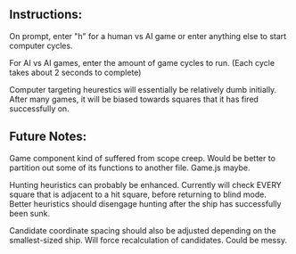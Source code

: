 [BattleshipAI LIVE]:https://deadwater88.github.io/battleshipAI/

## Instructions:

On prompt, enter "h" for a human vs AI game or
enter anything else to start computer cycles.

For AI vs AI games, enter the amount of game cycles to run. (Each cycle takes about 2 seconds to complete)

Computer targeting heurestics will essentially be relatively dumb initially. After many games, it will be biased towards
squares that it has fired successfully on.


## Future Notes:
Game component kind of suffered from scope creep. Would be better to partition out some of its functions to another file. Game.js maybe.

Hunting heuristics can probably be enhanced. Currently will check EVERY square that is adjacent to a hit square, before returning to blind mode.
Better heuristics should disengage hunting after the ship has successfully been sunk.

Candidate coordinate spacing should also be adjusted depending on the smallest-sized ship.
Will force recalculation of candidates. Could be messy.
